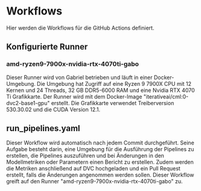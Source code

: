 # Workflows
Hier werden die Workflows für die GitHub Actions definiert.

## Konfigurierte Runner
### amd-ryzen9-7900x-nvidia-rtx-4070ti-gabo
Dieser Runner wird von Gabriel betrieben und läuft in einer Docker-Umgebung. Die Umgebung hat Zugriff auf eine Ryzen 9 7900X CPU mit 12 Kernen und 24 Threads, 32 GB DDR5-6000 RAM und eine Nvidia RTX 4070 Ti Grafikkarte. Der Runner wird mit dem Docker-Image "iterativeai/cml:0-dvc2-base1-gpu" erstellt. Die Grafikkarte verwendet Treiberversion 530.30.02 und die CUDA Version 12.1.

## run_pipelines.yaml
Dieser Workflow wird automatisch nach jedem Commit durchgeführt. Seine Aufgabe besteht darin, eine Umgebung für die Ausführung der Pipelines zu erstellen, die Pipelines auszuführen und bei Änderungen in den Modellmetriken oder Parametern einen Bericht zu erstellen. Zudem werden die Metriken anschließend auf DVC hochgeladen und ein Pull Request erstellt, falls die Änderungen angenommen werden sollen.
Dieser Workflow greift auf den Runner "amd-ryzen9-7900x-nvidia-rtx-4070ti-gabo" zu.